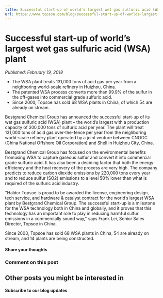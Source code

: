 ```yaml
---
title: Successful start-up of world’s largest wet gas sulfuric acid (WSA) plant
url: https://www.topsoe.com/blog/successful-start-up-of-worlds-largest-wet-gas-sulfuric-acid-wsa-plant#main-content
---
```


# Successful start-up of world’s largest wet gas sulfuric acid (WSA) plant

*Published: February 19, 2018*

- The WSA plant treats 131,000 tons of acid gas per year from a neighboring world-scale refinery in Huizhou, China.
- The patented WSA process converts more than 99.9% of the sulfur in the off-gases into commercial grade sulfuric acid.
- Since 2000, Topsoe has sold 68 WSA plants in China, of which 54 are already on stream.

Bestgrand Chemical Group has announced the successful start-up of its wet gas sulfuric acid (WSA) plant – the world’s largest with a production capacity of 300,000 tons of sulfuric acid per year. The plant will treat 131,000 tons of acid gas over-the-fence per year from the neighboring world-scale refinery plant operated by a joint venture between CNOOC (China National Offshore Oil Corporation) and Shell in Huizhou City, China.

Bestgrand Chemical Group has focused on the environmental benefits fromusing WSA to capture gaseous sulfur and convert it into commercial grade sulfuric acid. It has also been a deciding factor that both the energy efficiency and the heat recovery of the process are very high. The company predicts to reduce carbon dioxide emissions by 220,000 tons every year and to reduce sulfur (SO2) emissions to a level 50% lower than what is required of the sulfuric acid industry.

"Haldor Topsoe is proud to be awarded the license, engineering design, tech service, and hardware & catalyst contract for the world’s largest WSA plant by Bestgrand Chemical Group. The successful start-up is a milestone for the WSA technology both in China and globally, and it proves that this technology has an important role to play in reducing harmful sulfur emissions in a commercially sound way," says Frank Lei, Senior Sales Director, Topsoe in China.

Since 2000, Topsoe has sold 68 WSA plants in China, 54 are already on stream, and 14 plants are being constructed.

#### Share your thoughts

### Comment on this post

## Other posts you might be interested in

#### Subscribe to our blog updates
